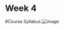 ﻿# Week 4
#Course Syllabus
![image](https://user-images.githubusercontent.com/7067720/149883710-92a7ab23-b51c-4e42-ae39-5066b2d24e05.png)

